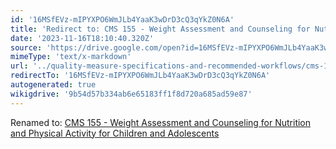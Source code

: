 ```yaml
---
id: '16MSfEVz-mIPYXPO6WmJLb4YaaK3wDrD3cQ3qYkZ0N6A'
title: 'Redirect to: CMS 155 - Weight Assessment and Counseling for Nutrition and Physical Activity for Children and Adolescents'
date: '2023-11-16T18:10:40.320Z'
source: 'https://drive.google.com/open?id=16MSfEVz-mIPYXPO6WmJLb4YaaK3wDrD3cQ3qYkZ0N6A'
mimeType: 'text/x-markdown'
url: '../quality-measure-specifications-and-recommended-workflows/cms-155-weight-assessment-and-counseling-for-nutrition-and-physical-activity-for-children-and-adolescents.md'
redirectTo: '16MSfEVz-mIPYXPO6WmJLb4YaaK3wDrD3cQ3qYkZ0N6A'
autogenerated: true
wikigdrive: '9b54d57b334ab6e65183ff1f8d720a685ad59e87'
---
```

Renamed to: [CMS 155 - Weight Assessment and Counseling for Nutrition and Physical Activity for Children and Adolescents](../quality-measure-specifications-and-recommended-workflows/cms-155-weight-assessment-and-counseling-for-nutrition-and-physical-activity-for-children-and-adolescents.md)
